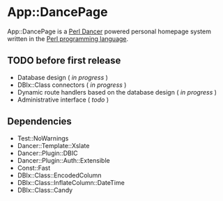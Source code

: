 App::DancePage
==============

App::DancePage is a [Perl Dancer](http://perldancer.org/) powered personal
homepage system written in the [Perl programming language](http://perl.org/).

TODO before first release
-------------------------

* Database design ( *in progress* )
* DBIx::Class connectors ( *in progress* )
* Dynamic route handlers based on the database design ( *in progress* )
* Administrative interface ( *todo* )

Dependencies
------------

* Test::NoWarnings
* Dancer::Template::Xslate
* Dancer::Plugin::DBIC
* Dancer::Plugin::Auth::Extensible
* Const::Fast
* DBIx::Class::EncodedColumn
* DBIx::Class::InflateColumn::DateTime
* DBIx::Class::Candy
